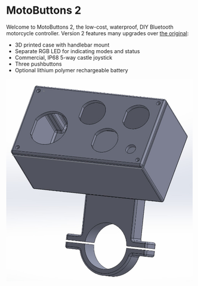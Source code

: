 # MotoButtons 2

Welcome to MotoButtons 2, the low-cost, waterproof, DIY Bluetooth motorcycle controller. Version 2 features many upgrades over [the original](https://github.com/joncox123/MotoButtons):
- 3D printed case with handlebar mount
- Separate RGB LED for indicating modes and status
- Commercial, IP68 5-way castle joystick
- Three pushbuttons
- Optional lithium polymer rechargeable battery

<img src="Case/MB2_Case.JPG" alt="3D Printed Case Model" width="500"/>
